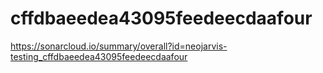 # cffdbaeedea43095feedeecdaafour
https://sonarcloud.io/summary/overall?id=neojarvis-testing_cffdbaeedea43095feedeecdaafour
